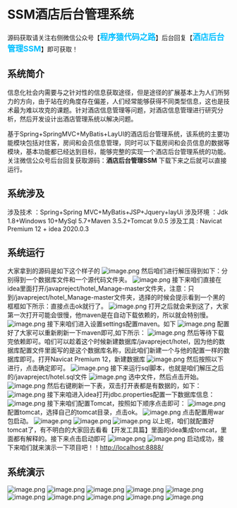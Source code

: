 # SSM酒店后台管理系统

源码获取请关注右侧微信公众号【<span style="font-weight: bold;text-align:left;font-size: 18px;color:#00bfff">程序猿代码之路</span>】后台回复【<span style="font-weight: bold;text-align:left;font-size: 18px;color:#00bfff">酒店后台管理SSM</span>】即可获取！


## 系统简介
信息化社会内需要与之针对性的信息获取途径，但是途径的扩展基本上为人们所努力的方向，由于站在的角度存在偏差，人们经常能够获得不同类型信息，这也是技术最为难以攻克的课题。针对酒店信息管理等问题，对酒店信息管理进行研究分析，然后开发设计出酒店管理系统以解决问题。

基于Spring+SpringMVC+MyBatis+LayUI的酒店后台管理系统，该系统的主要功能模块包括对住客，房间和会员信息管理，同时可以下载房间和会员信息的数据等模块，基本功能都已经达到目标，能够完整的实现一个酒店后台管理系统的功能。关注微信公众号后台回复获取源码：**酒店后台管理SSM**   下载下来之后就可以直接运行。
## 系统涉及

涉及技术 ：Spring+Spring MVC+MyBatis+JSP+Jquery+layUi
涉及环境 ：Jdk 1.8+Windows 10+MySql 5.7+Maven 3.5.2+Tomcat 9.0.5
涉及工具 : Navicat Premium 12 + idea 2020.0.3

## 系统运行
大家拿到的源码是如下这个样子的
![image.png](/javapreject/hotel1.png)
然后咱们进行解压得到如下：分别得到一个数据库文件和一个源代码文件夹。
![image.png](/javapreject/hotel2.png)
接下来咱们直接在idea里面打开/javapreject/hotel_Manage-master文件夹，注意：只到/javapreject/hotel_Manage-master文件夹，选择的时候会提示看到一个黑的框框如下所示：直接点击ok就行了。
![image.png](/javapreject/hotel3.png)
打开之后就会来到这了，大家第一次打开可能会很慢，他maven是在自动下载依赖的，所以就会特别慢。
![image.png](/javapreject/hotel4.png)
接下来咱们进入设置settings配置maven。如下
![image.png](/javapreject/hotel5.png)
配置好了大家可以重新刷新一下maven即可,如下所示：
![image.png](/javapreject/hotel6.png)
然后等待下载完依赖即可。咱们可以趁着这个时候新建数据库/javapreject/hotel，因为他的数据库配置文件里面写的是这个数据库名称，因此咱们新建一个与他的配置一样的数据库即可。打开Navicat Premium 12，新建数据库
![image.png](/javapreject/hotel7.png)
然后按照以下进行，点击确定即可。
![image.png](/javapreject/hotel8.png)
接下来运行sql脚本，也就是咱们解压之后的/javapreject/hotel.sql文件
![image.png](/javapreject/hotel9.png)
选中文件，然后点击开始。
![image.png](/javapreject/hotel10.png)
然后右键刷新一下表，双击打开表都是有数据的，如下：
![image.png](/javapreject/hotel11.png)
接下来咱进入idea打开jdbc.properties配置一下数据库信息：
![image.png](/javapreject/hotel12.png)
接下来咱们配置Tomcat，按照如下顺序点击即可：
![image.png](/javapreject/hotel13.png)
配置tomcat，选择自己的tomcat目录，点击ok。
![image.png](/javapreject/hotel14.png)
点击配置用war包启动。
![image.png](/javapreject/hotel15.png)
![image.png](/javapreject/hotel16.png)
![image.png](/javapreject/hotel17.png)
以上呢，咱们就配置好tomcat了，有不明白的大家回去看看【开发工具篇】里面的idea集成tomcat，里面都有解释的。接下来点击启动即可
![image.png](/javapreject/hotel18.png)
![image.png](/javapreject/hotel19.png)
启动成功，接下来咱们就来演示一下项目吧！！[http://localhost:8888/](http://localhost:8888/)
## 系统演示
![image.png](/javapreject/hotel20.png)
![image.png](/javapreject/hotel21.png)
![image.png](/javapreject/hotel22.png)
![image.png](/javapreject/hotel23.png)
![image.png](/javapreject/hotel24.png)
![image.png](/javapreject/hotel25.png)
![image.png](/javapreject/hotel26.png)
![image.png](/javapreject/hotel27.png)
![image.png](/javapreject/hotel28.png)
![image.png](/javapreject/hotel29.png)
